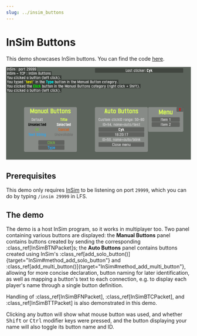 ```yaml
---
slug: ../insim_buttons
---
```


# InSim Buttons

This demo showcases InSim buttons. You can find the code
[here](https://gitlab.com/godot-insim/godot_insim/-/blob/main/addons/godot_insim/demo/buttons/demo_buttons.gd).

![InSim buttons](./insim_buttons.png)

## Prerequisites

This demo only requires [InSim](/guides/getting_started/insim.md) to be listening on port `29999`,
which you can do by typing `/insim 29999` in LFS.

## The demo

The demo is a host InSim program, so it works in multiplayer too. Two panel containing various
buttons are displayed: the **Manual Buttons** panel contains buttons created by sending the
corresponding :class_ref[InSimBTNPacket]s; the **Auto Buttons** panel
contains buttons created using InSim's :class_ref[add_solo_button()]{target="InSim#method_add_solo_button"}
and :class_ref[add_multi_button()]{target="InSim#method_add_multi_button"}, allowing for more concise
declaration, button naming for later identification, as well as mapping a button's text to each connection,
e.g. to display each player's name through a single button definition.

Handling of :class_ref[InSimBFNPacket], :class_ref[InSimBTCPacket], and :class_ref[InSimBTTPacket]
is also demonstrated in this demo.

Clicking any button will show what mouse button was used, and whether <kbd>Shift</kbd> or
<kbd>Ctrl</kbd> modifier keys were pressed, and the button displaying your name will also
toggle its button name and ID.
